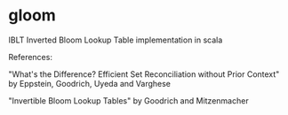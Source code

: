 # gloom
IBLT Inverted Bloom Lookup Table implementation in scala

References:

"What's the Difference? Efficient Set Reconciliation without Prior Context" by Eppstein, Goodrich, Uyeda and Varghese

"Invertible Bloom Lookup Tables" by Goodrich and Mitzenmacher
